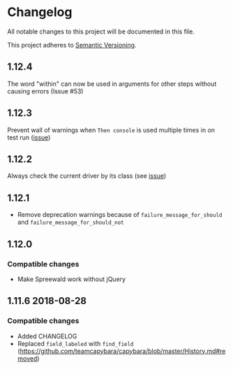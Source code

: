 # Changelog
All notable changes to this project will be documented in this file.

This project adheres to [Semantic Versioning](http://semver.org/spec/v2.0.0.html).

## 1.12.4
The word "within" can now be used in arguments for other steps without causing errors (Issue #53)

## 1.12.3
Prevent wall of warnings when `Then console` is used multiple times in on test run ([issue](https://github.com/makandra/spreewald/issues/80)) 

## 1.12.2
Always check the current driver by its class (see [issue](https://github.com/makandra/spreewald/issues/74))

## 1.12.1
- Remove deprecation warnings because of `failure_message_for_should` and `failure_message_for_should_not`

## 1.12.0

### Compatible changes
- Make Spreewald work without jQuery

## 1.11.6 2018-08-28

### Compatible changes
- Added CHANGELOG
- Replaced `field_labeled` with `find_field` (https://github.com/teamcapybara/capybara/blob/master/History.md#removed)

